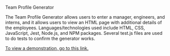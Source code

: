 Team Profile Generator

The Team Profile Generator allows users to enter a manager, engineers, and interns, and it allows users to view an HTML page with additional details of the employees.  Languages/technologies used include HTML, CSS, JavaScript, Jest, Node.js, and NPM packages.  Several test.js files are used to do tests to confirm the generator works.

[To view a demonstration, go to this link.](https://drive.google.com/file/d/1Np58QpvPGwBcOHHT327ywskPUJpit-P5/view)